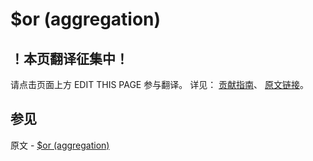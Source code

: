 # $or (aggregation)

## ！本页翻译征集中！

请点击页面上方 EDIT THIS PAGE 参与翻译。
详见：
[贡献指南]( https://github.com/JinMuInfo/MongoDB-Manual-zh/blob/master/CONTRIBUTING.md )、
[原文链接](  https://docs.mongodb.com/manual/reference/operator/aggregation/or/  )。

## 参见

原文 - [$or (aggregation)]( https://docs.mongodb.com/manual/reference/operator/aggregation/or/ )

